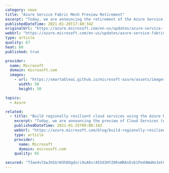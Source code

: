 ```yaml
---
category: news
title: "Azure Service Fabric Mesh Preview Retirement"
excerpt: "Today, we are announcing the retirement of the Azure Service Fabric Mesh public preview. New deployments will no longer be available but we will continue to support existing deployments until April 28, 2021."
publishedDateTime: 2021-01-28T17:40:34Z
originalUrl: "https://azure.microsoft.com/en-us/updates/azure-service-fabric-mesh-preview-retirement/"
webUrl: "https://azure.microsoft.com/en-us/updates/azure-service-fabric-mesh-preview-retirement/"
type: article
quality: 67
heat: 88
published: true

provider:
  name: Microsoft
  domain: microsoft.com
  images:
    - url: "https://smartableai.github.io/microsoft-azure/assets/images/organizations/microsoft.com-50x50.jpg"
      width: 50
      height: 50

topics:
  - Azure

related:
  - title: "Build regionally resilient cloud services using the Azure Resource Manager"
    excerpt: "Today, we are announcing the preview of Cloud Services (extended support), which is a new Azure Resource Manager (ARM) based deployment model for Azure Cloud Services."
    publishedDateTime: 2021-01-25T09:00:34Z
    webUrl: "https://azure.microsoft.com/blog/build-regionally-resilient-cloud-services-using-the-azure-resource-manager/"
    type: article
    provider:
      name: Microsoft
      domain: microsoft.com
    quality: 65

secured: "T3ae4vlbwJH1GrW3h8Ogdn/i9uA6srA55d3HYZ6RxWRAsEvb1Ped4WwHo3atCmCkpdTsfknhGgBeSqbeBPCx7QCe3a2GmuPUuhQsODknYhBliM9Wb8+AX1u/c9B9iO2hNpDJUTCpoTZlk9f5IvNNFCSQ1YE/PCdYJzwhUfFqOM5glA6yWAzFfGGBE9dRhNLyFq8rMplV0pLvgzGjQfdWbkBpJZmXAgS8sumiXJvbWdTRleKWMQOoetiOHSOEFo1/AodPlE2ovhUhCaf7FGvQ797qM2YalSgB2jRfAtRZwMHmt8lqolJntCqOt8dU42L/ikpzzPut6UQ7fPSFpFkK7g/9f2KhgrXqlRnRcnwAegE=;gdajr9kCLnoUQwzXIOvd4A=="
---
```


